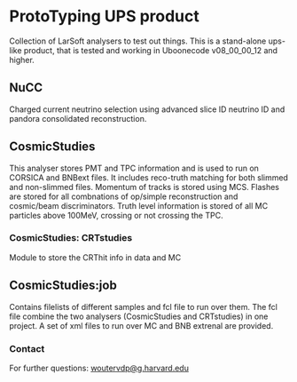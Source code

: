 # ProtoTyping UPS product
Collection of LarSoft analysers to test out things. This is a stand-alone ups-like product, that is tested and working in Uboonecode v08_00_00_12 and higher.

## NuCC
Charged current neutrino selection using advanced slice ID neutrino ID and pandora consolidated reconstruction.

## CosmicStudies
This analyser stores PMT and TPC information and is used to run on CORSICA and BNBext files.
It includes reco-truth matching for both slimmed and non-slimmed files.
Momentum of tracks is stored using MCS. 
Flashes are stored for all combnations of op/simple reconstruction and cosmic/beam discriminators.
Truth level information is stored of all MC particles above 100MeV, crossing or not crossing the TPC.

### CosmicStudies: CRTstudies
Module to store the CRThit info in data and MC

## CosmicStudies:job
Contains filelists of different samples and fcl file to run over them. The fcl file combine the two analysers (CosmicStudies and CRTstudies) in one project. A set of xml files to run over MC and BNB extrenal are provided.



### Contact
For further questions:
woutervdp@g.harvard.edu
